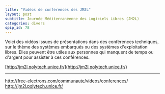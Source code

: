 ```yaml
---
title: "Vidéos de conférences des JM2L"
layout: post
subtitle: Journée Méditerranéenne des Logiciels Libres (JM2L)
categories: divers
spip_id: 78
---
```


Voici des vidéos issues de présentations dans des conférences techniques, sur le thème des systèmes embarqués ou des systèmes d'exploitation libres. Elles peuvent être utiles aux personnes qui manquent de temps ou d'argent pour assister à ces conférences.


[http://jm2l.polytech.unice.fr/](http://jm2l.polytech.unice.fr/)

----
http://free-electrons.com/communaute/videos/conferences/
http://jm2l.polytech.unice.fr/